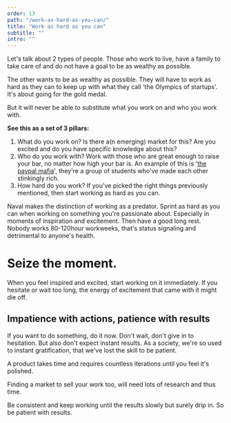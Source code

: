 ```yaml
---
order: 13
path: "/work-as-hard-as-you-can/"
title: "Work as hard as you can"
subtitle: ""
intro: ""
---
```


Let's talk about 2 types of people. Those who work to live, have a family to take care of and do not have a goal to be as wealthy as possible.

The other wants to be as wealthy as possible. They will have to work as hard as they can to keep up with what they call 'the Olympics of startups'. It's about going for the gold medal.

But it will never be able to substitute what you work on and who you work with. 

**See this as a set of 3 pillars:**

1. What do you work on? Is there a(n emerging) market for this? Are you excited and do you have specific knowledge about this?
2. Who do you work with? Work with those who are great enough to raise your bar, no matter how high your bar is. An example of this is '[the paypal mafia](https://www.youtube.com/watch?v=nvQ4p82-D54)', they're a group of students who've made each other stinkingly rich.
3. How hard do you work? If you've picked the right things previously mentioned, then start working as hard as you can.

Naval makes the distinction of working as a predator. Sprint as hard as you can when working on something you're passionate about. Especially in moments of inspiration and excitement. Then have a good long rest. Nobody works 80-120hour workweeks, that's status signaling and detrimental to anyone's health.

# Seize the moment.

When you feel inspired and excited, start working on it immediately. If you hesitate or wait too long, the energy of excitement that came with it might die off.

## Impatience with actions, patience with results

If you want to do something, do it now. Don't wait, don't give in to hesitation. But also don't expect instant results. As a society, we're so used to instant gratification, that we've lost the skill to be patient.

A product takes time and requires countless iterations until you feel it's polished.

Finding a market to sell your work too, will need lots of research and thus time.

Be consistent and keep working until the results slowly but surely drip in. So be patient with results.